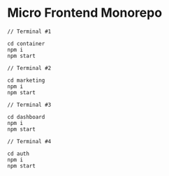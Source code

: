 # Micro Frontend Monorepo

```
// Terminal #1

cd container
npm i
npm start
```

```
// Terminal #2

cd marketing
npm i
npm start
```

```
// Terminal #3

cd dashboard
npm i
npm start
```

```
// Terminal #4

cd auth
npm i
npm start
```

